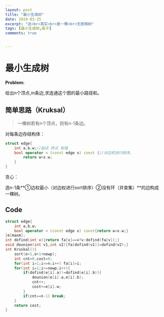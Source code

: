 ```yaml
---
layout: post
title: "最小生成树"
date: 2019-03-25
excerpt: "这<br>其实<br>是一棵<br>无感情树"
tags: [最小生成树,板子]
comments: true


---
```


# 最小生成树

**Problem:**

给出n个顶点,m条边,求连通这个图的最小路径和。

## 简单思路（Kruksal）

> 一棵树若有n个顶点，则有n-1条边。

对每条边存结构体：

```cpp
struct edge{
	int a,b,w;//起点 终点 权值
	bool operator < (const edge x) const {//对边权进行排序。
		return w<x.w;
	}
}
```



贪心：

选n-1条**①边权最小（对边权进行sort排序）②没有环（并查集）**的边构成一棵树。

## Code

```cpp
struct edge{
	int a,b,w;
	bool operator < (const edge x) const{return w<x.w;}
}e[maxm];
int dofind(int v){return fa[v]==v?v:dofind(fa[v]);}
void dounion(int v1,int v2){fa[dofind(v1)]=dofind(v2);}
int Kruskal(){
	sort(e+1,e+1+newp);
	int cnt=0,cost=0;
	for(int i=1;i<=n;i++) fa[i]=i;
	for(int i=1;i<=newp;i++){
		if(dofind(e[i].a)!=dofind(e[i].b)){
			dounion(e[i].a,e[i].b);
			cnt++;
			cost+=e[i].w;
		}
		if(cnt==n-1) break;
	}
	return cost;
}
```

